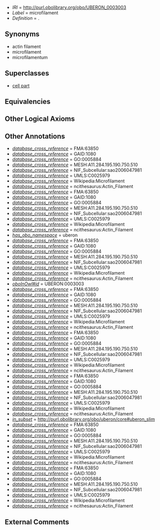  * *IRI* = http://purl.obolibrary.org/obo/UBERON_0003003
 * *Label* = microfilament
 * *Definition* = .

## Synonyms

 * actin filament
 * microfilament
 * microfilamentum

## Superclasses

 * [cell part](../../UBERON/70/UBERON_0000470.md)

## Equivalencies


## Other Logical Axioms


## Other Annotations

 * *[database_cross_reference](../../ef/oboInOwl#hasDbXref.md)* = FMA:63850
 * *[database_cross_reference](../../ef/oboInOwl#hasDbXref.md)* = GAID:1080
 * *[database_cross_reference](../../ef/oboInOwl#hasDbXref.md)* = GO:0005884
 * *[database_cross_reference](../../ef/oboInOwl#hasDbXref.md)* = MESH:A11.284.195.190.750.510
 * *[database_cross_reference](../../ef/oboInOwl#hasDbXref.md)* = NIF_Subcellular:sao2006047981
 * *[database_cross_reference](../../ef/oboInOwl#hasDbXref.md)* = UMLS:C0025979
 * *[database_cross_reference](../../ef/oboInOwl#hasDbXref.md)* = Wikipedia:Microfilament
 * *[database_cross_reference](../../ef/oboInOwl#hasDbXref.md)* = ncithesaurus:Actin_Filament
 * *[database_cross_reference](../../ef/oboInOwl#hasDbXref.md)* = FMA:63850
 * *[database_cross_reference](../../ef/oboInOwl#hasDbXref.md)* = GAID:1080
 * *[database_cross_reference](../../ef/oboInOwl#hasDbXref.md)* = GO:0005884
 * *[database_cross_reference](../../ef/oboInOwl#hasDbXref.md)* = MESH:A11.284.195.190.750.510
 * *[database_cross_reference](../../ef/oboInOwl#hasDbXref.md)* = NIF_Subcellular:sao2006047981
 * *[database_cross_reference](../../ef/oboInOwl#hasDbXref.md)* = UMLS:C0025979
 * *[database_cross_reference](../../ef/oboInOwl#hasDbXref.md)* = Wikipedia:Microfilament
 * *[database_cross_reference](../../ef/oboInOwl#hasDbXref.md)* = ncithesaurus:Actin_Filament
 * *[has_obo_namespace](../../ce/oboInOwl#hasOBONamespace.md)* = uberon
 * *[database_cross_reference](../../ef/oboInOwl#hasDbXref.md)* = FMA:63850
 * *[database_cross_reference](../../ef/oboInOwl#hasDbXref.md)* = GAID:1080
 * *[database_cross_reference](../../ef/oboInOwl#hasDbXref.md)* = GO:0005884
 * *[database_cross_reference](../../ef/oboInOwl#hasDbXref.md)* = MESH:A11.284.195.190.750.510
 * *[database_cross_reference](../../ef/oboInOwl#hasDbXref.md)* = NIF_Subcellular:sao2006047981
 * *[database_cross_reference](../../ef/oboInOwl#hasDbXref.md)* = UMLS:C0025979
 * *[database_cross_reference](../../ef/oboInOwl#hasDbXref.md)* = Wikipedia:Microfilament
 * *[database_cross_reference](../../ef/oboInOwl#hasDbXref.md)* = ncithesaurus:Actin_Filament
 * *[oboInOwl#id](../../id/oboInOwl#id.md)* = UBERON:0003003
 * *[database_cross_reference](../../ef/oboInOwl#hasDbXref.md)* = FMA:63850
 * *[database_cross_reference](../../ef/oboInOwl#hasDbXref.md)* = GAID:1080
 * *[database_cross_reference](../../ef/oboInOwl#hasDbXref.md)* = GO:0005884
 * *[database_cross_reference](../../ef/oboInOwl#hasDbXref.md)* = MESH:A11.284.195.190.750.510
 * *[database_cross_reference](../../ef/oboInOwl#hasDbXref.md)* = NIF_Subcellular:sao2006047981
 * *[database_cross_reference](../../ef/oboInOwl#hasDbXref.md)* = UMLS:C0025979
 * *[database_cross_reference](../../ef/oboInOwl#hasDbXref.md)* = Wikipedia:Microfilament
 * *[database_cross_reference](../../ef/oboInOwl#hasDbXref.md)* = ncithesaurus:Actin_Filament
 * *[database_cross_reference](../../ef/oboInOwl#hasDbXref.md)* = FMA:63850
 * *[database_cross_reference](../../ef/oboInOwl#hasDbXref.md)* = GAID:1080
 * *[database_cross_reference](../../ef/oboInOwl#hasDbXref.md)* = GO:0005884
 * *[database_cross_reference](../../ef/oboInOwl#hasDbXref.md)* = MESH:A11.284.195.190.750.510
 * *[database_cross_reference](../../ef/oboInOwl#hasDbXref.md)* = NIF_Subcellular:sao2006047981
 * *[database_cross_reference](../../ef/oboInOwl#hasDbXref.md)* = UMLS:C0025979
 * *[database_cross_reference](../../ef/oboInOwl#hasDbXref.md)* = Wikipedia:Microfilament
 * *[database_cross_reference](../../ef/oboInOwl#hasDbXref.md)* = ncithesaurus:Actin_Filament
 * *[database_cross_reference](../../ef/oboInOwl#hasDbXref.md)* = FMA:63850
 * *[database_cross_reference](../../ef/oboInOwl#hasDbXref.md)* = GAID:1080
 * *[database_cross_reference](../../ef/oboInOwl#hasDbXref.md)* = GO:0005884
 * *[database_cross_reference](../../ef/oboInOwl#hasDbXref.md)* = MESH:A11.284.195.190.750.510
 * *[database_cross_reference](../../ef/oboInOwl#hasDbXref.md)* = NIF_Subcellular:sao2006047981
 * *[database_cross_reference](../../ef/oboInOwl#hasDbXref.md)* = UMLS:C0025979
 * *[database_cross_reference](../../ef/oboInOwl#hasDbXref.md)* = Wikipedia:Microfilament
 * *[database_cross_reference](../../ef/oboInOwl#hasDbXref.md)* = ncithesaurus:Actin_Filament
 * *[in_subset](../../et/oboInOwl#inSubset.md)* = http://purl.obolibrary.org/obo/uberon/core#uberon_slim
 * *[database_cross_reference](../../ef/oboInOwl#hasDbXref.md)* = FMA:63850
 * *[database_cross_reference](../../ef/oboInOwl#hasDbXref.md)* = GAID:1080
 * *[database_cross_reference](../../ef/oboInOwl#hasDbXref.md)* = GO:0005884
 * *[database_cross_reference](../../ef/oboInOwl#hasDbXref.md)* = MESH:A11.284.195.190.750.510
 * *[database_cross_reference](../../ef/oboInOwl#hasDbXref.md)* = NIF_Subcellular:sao2006047981
 * *[database_cross_reference](../../ef/oboInOwl#hasDbXref.md)* = UMLS:C0025979
 * *[database_cross_reference](../../ef/oboInOwl#hasDbXref.md)* = Wikipedia:Microfilament
 * *[database_cross_reference](../../ef/oboInOwl#hasDbXref.md)* = ncithesaurus:Actin_Filament
 * *[database_cross_reference](../../ef/oboInOwl#hasDbXref.md)* = FMA:63850
 * *[database_cross_reference](../../ef/oboInOwl#hasDbXref.md)* = GAID:1080
 * *[database_cross_reference](../../ef/oboInOwl#hasDbXref.md)* = GO:0005884
 * *[database_cross_reference](../../ef/oboInOwl#hasDbXref.md)* = MESH:A11.284.195.190.750.510
 * *[database_cross_reference](../../ef/oboInOwl#hasDbXref.md)* = NIF_Subcellular:sao2006047981
 * *[database_cross_reference](../../ef/oboInOwl#hasDbXref.md)* = UMLS:C0025979
 * *[database_cross_reference](../../ef/oboInOwl#hasDbXref.md)* = Wikipedia:Microfilament
 * *[database_cross_reference](../../ef/oboInOwl#hasDbXref.md)* = ncithesaurus:Actin_Filament

## External Comments

